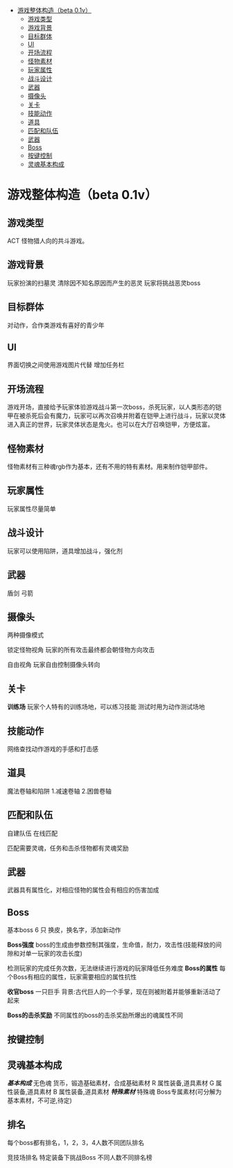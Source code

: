 
<!-- @import "[TOC]" {cmd="toc" depthFrom=1 depthTo=6 orderedList=false} -->

<!-- code_chunk_output -->

- [游戏整体构造（beta 0.1v）](#游戏整体构造beta-01v)
  - [游戏类型](#游戏类型)
  - [游戏背景](#游戏背景)
  - [目标群体](#目标群体)
  - [UI](#ui)
  - [开场流程](#开场流程)
  - [怪物素材](#怪物素材)
  - [玩家属性](#玩家属性)
  - [战斗设计](#战斗设计)
  - [武器](#武器)
  - [摄像头](#摄像头)
  - [关卡](#关卡)
  - [技能动作](#技能动作)
  - [道具](#道具)
  - [匹配和队伍](#匹配和队伍)
  - [武器](#武器-1)
  - [Boss](#boss)
  - [按键控制](#按键控制)
  - [灵魂基本构成](#灵魂基本构成)

<!-- /code_chunk_output -->

# 游戏整体构造（beta 0.1v）

## 游戏类型

ACT 怪物猎人向的共斗游戏。

## 游戏背景

玩家扮演的扫墓灵   清除因不知名原因而产生的恶灵
玩家将挑战恶灵boss

## 目标群体

对动作，合作类游戏有喜好的青少年

## UI

界面切换之间使用游戏图片代替
增加任务栏

## 开场流程

游戏开场，直接给予玩家体验游戏战斗第一次boss，杀死玩家，以人类形态的铠甲在被杀死后会有魔力，玩家可以再次召唤并附着在铠甲上进行战斗，玩家以灵体进入真正的世界，玩家灵体状态是鬼火。也可以在大厅召唤铠甲，方便炫富。

## 怪物素材

怪物素材有三种魂rgb作为基本，还有不用的特有素材。用来制作铠甲部件。

## 玩家属性

玩家属性尽量简单

## 战斗设计

玩家可以使用陷阱，道具增加战斗，强化剂

## 武器

盾剑
弓箭

## 摄像头

两种摄像模式

锁定怪物视角
玩家的所有攻击最终都会朝怪物方向攻击

自由视角
玩家自由控制摄像头转向

## 关卡

__训练场__
玩家个人特有的训练场地，可以练习技能
测试时用为动作测试场地

## 技能动作

网络查找动作游戏的手感和打击感

## 道具

魔法卷轴和陷阱
1.减速卷轴
2.困兽卷轴

## 匹配和队伍

自建队伍
在线匹配

匹配需要灵魂，任务和击杀怪物都有灵魂奖励

## 武器

武器具有属性化，对相应怪物的属性会有相应的伤害加成


## Boss

基本boss 6 只
换皮，换名字，添加新动作

__Boss强度__
boss的生成由参数控制其强度，生命值，耐力，攻击性(技能释放的间隙和对单一玩家的攻击长度)

检测玩家的完成任务次数，无法继续进行游戏的玩家降低任务难度
__Boss的属性__
每个Boss有相应的属性，玩家需要相应的属性抗性

__收官boss__
一只巨手
背景:古代巨人的一个手掌，现在则被附着并能够重新活动了起来

__Boss的击杀奖励__
不同属性的boss的击杀奖励所爆出的魂属性不同

## 按键控制

## 灵魂基本构成
*__基本构成__*
无色魂   货币，锻造基础素材，合成基础素材
R       属性装备,道具素材
G       属性装备,道具素材
B       属性装备,道具素材
*__特殊素材__*
特殊魂   Boss专属素材(可分解为基本素材，不可逆,待定)


## 排名
每个boss都有排名，1，2，3，4人数不同团队排名

竞技场排名
特定装备下挑战Boss
不同人数不同排名榜



